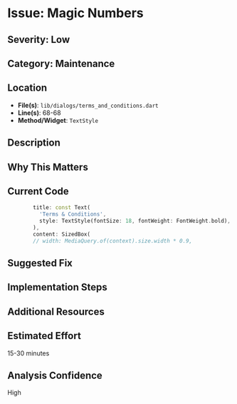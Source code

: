 # Issue: Magic Numbers

## Severity: Low

## Category: Maintenance

## Location
- **File(s)**: `lib/dialogs/terms_and_conditions.dart`
- **Line(s)**: 68-68
- **Method/Widget**: `TextStyle`

## Description


## Why This Matters


## Current Code
```dart
        title: const Text(
          'Terms & Conditions',
          style: TextStyle(fontSize: 18, fontWeight: FontWeight.bold),
        ),
        content: SizedBox(
        // width: MediaQuery.of(context).size.width * 0.9,
```

## Suggested Fix


## Implementation Steps


## Additional Resources


## Estimated Effort
15-30 minutes

## Analysis Confidence
High
